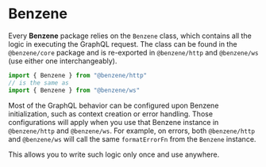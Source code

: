 # Benzene

Every **Benzene** package relies on the `Benzene` class, which contains all the logic in executing the GraphQL request. The class can be found in the `@benzene/core` package and is re-exported in `@benzene/http` and `@benzene/ws` (use either one interchangeably).

```js
import { Benzene } from "@benzene/http"
// is the same as
import { Benzene } from "@benzene/ws"
```

Most of the GraphQL behavior can be configured upon Benzene initialization, such as context creation or error handling. Those configurations will apply when you use that Benzene instance in `@benzene/http` and `@benzene/ws`. For example, on errors, both `@benzene/http` and `@benzene/ws` will call the same `formatErrorFn` from the `Benzene` instance.

This allows you to write such logic only once and use anywhere.